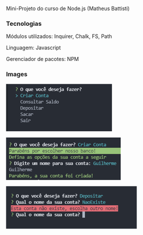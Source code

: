 Mini-Projeto do curso de Node.js (Matheus Battisti)

### Tecnologias

Módulos utilizados: Inquirer, Chalk, FS, Path

Linguagem: Javascript

Gerenciador de pacotes: NPM

### Images

![](https://github.com/linharesrocha/conta-bancaria-terminal/blob/master/img/home.png)

![](https://github.com/linharesrocha/conta-bancaria-terminal/blob/master/img/create_account.png)

![](https://github.com/linharesrocha/conta-bancaria-terminal/blob/master/img/notexist.png)
